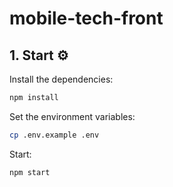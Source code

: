 # mobile-tech-front


## 1. Start ⚙️

Install the dependencies:

```bash
npm install
```

Set the environment variables:

```bash
cp .env.example .env
```

Start:

```bash
npm start 
```


